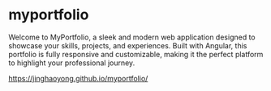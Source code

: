 # myportfolio
Welcome to MyPortfolio, a sleek and modern web application designed to showcase your skills, projects, and experiences. Built with Angular, this portfolio is fully responsive and customizable, making it the perfect platform to highlight your professional journey.

https://jinghaoyong.github.io/myportfolio/

